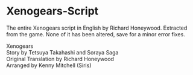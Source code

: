 # Xenogears-Script
The entire Xenogears script in English by Richard Honeywood. Extracted from the game.
None of it has been altered, save for a minor error fixes.

Xenogears  
Story by Tetsuya Takahashi and Soraya Saga  
Original Translation by Richard Honeywood  
Arranged by Kenny Mitchell (Siris)  
